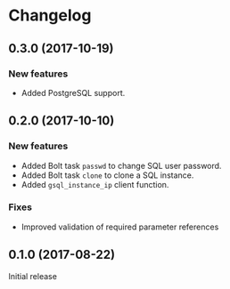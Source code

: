 # Changelog

## 0.3.0 (2017-10-19)

### New features

- Added PostgreSQL support.

## 0.2.0 (2017-10-10)

### New features

- Added Bolt task `passwd` to change SQL user password.
- Added Bolt task `clone` to clone a SQL instance.
- Added `gsql_instance_ip` client function.

### Fixes

- Improved validation of required parameter references

## 0.1.0 (2017-08-22)

Initial release
